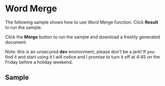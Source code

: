 ﻿# Word Merge

The following sample shows how to use Word Merge function. Click <strong>Result</strong> to run the sample.

Click the **Merge** button to run the sample and download a freshly generated document.

Note: this is an unsecured **dev** environment, please don't be a jerk! If you find it and start using it I will notice and I promise to turn it off at 4:45 on the Friday before a holiday weekend.

## Sample
<script async src="//jsfiddle.net/DougWare/jyscecex/embed/"></script>